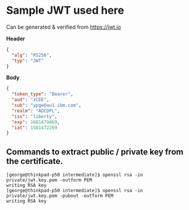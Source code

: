 # Sample JWT used here

Can be generated & verified from https://jwt.io 

**Header**
```json
{
  "alg": "RS256",
  "typ": "JWT"
}
```

**Body**
```json
{
  "token_type": "Bearer",
  "aud": "zCEE",
  "sub": "ypge@au1.ibm.com",
  "realm": "ADCDPL",
  "iss": "liberty",
  "exp": 1681479469,
  "iat": 1581472269
}
```
## Commands to extract public / private key from the certificate.
```
[george@thinkpad-p50 intermediate]$ openssl rsa -in private/jwt.key.pem -outform PEM
writing RSA key
[george@thinkpad-p50 intermediate]$ openssl rsa -in private/jwt.key.pem -pubout -outform PEM
writing RSA key
```




